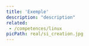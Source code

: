 ```yaml
---
title: 'Exemple'
description: "description"
related: 
 - /competences/linux
picPath: real/si_creation.jpg
---
```


